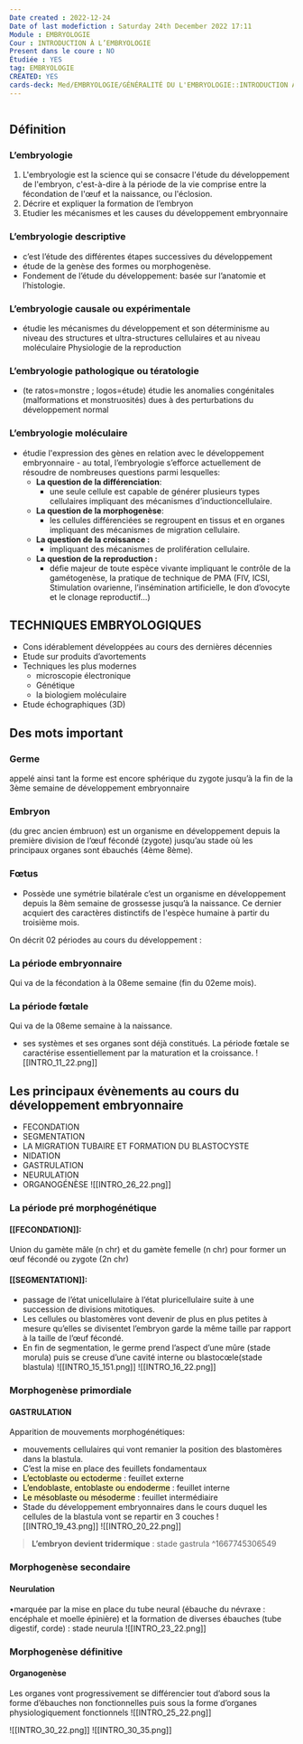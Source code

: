 ```yaml
---
Date created : 2022-12-24
Date of last modefiction : Saturday 24th December 2022 17:11
Module : EMBRYOLOGIE
Cour : INTRODUCTION À L’EMBRYOLOGIE
Present dans le coure : NO
Étudiée : YES
tag: EMBRYOLOGIE
CREATED: YES
cards-deck: Med/EMBRYOLOGIE/GÉNÉRALITÉ DU L'EMBRYOLOGIE::INTRODUCTION À L’EMBRYOLOGIE
---
```

```toc
```

## Définition 
### L’embryologie
1. L'embryologie est la science qui se consacre l'étude du développement de l'embryon, c'est-à-dire à la période de la vie comprise entre la fécondation de l'œuf et la naissance, ou l'éclosion.
2. Décrire et expliquer la formation de l’embryon
3. Etudier les mécanismes et les causes du développement embryonnaire
###  L’embryologie descriptive
- c’est l’étude des différentes étapes successives du développement 
- étude de la genèse des formes ou morphogenèse. 
- Fondement de l’étude du développement: basée sur l’anatomie et l’histologie.
### L’embryologie causale ou expérimentale
- étudie les mécanismes du développement et son déterminisme au niveau des structures et ultra-structures cellulaires et au niveau moléculaire Physiologie de la reproduction 
### L’embryologie pathologique ou tératologie
- (te ratos=monstre ; logos=étude) étudie les anomalies congénitales (malformations et monstruosités) dues à des perturbations du développement normal
### L’embryologie moléculaire 
- étudie l'expression des gènes en relation avec le développement embryonnaire - au total, l’embryologie s’efforce actuellement de résoudre de nombreuses questions parmi lesquelles: 
	- **La question de la différenciation**: 
		- une seule cellule est capable de générer plusieurs types cellulaires impliquant des mécanismes d’inductioncellulaire.
	- **La question de la morphogenèse**: 
		- les cellules différenciées se regroupent en tissus et en organes impliquant des mécanismes de migration cellulaire.
	- **La question de la croissance :** 
		- impliquant des mécanismes de prolifération cellulaire. 
	- **La question de la reproduction :**
		- défie majeur de toute espèce vivante impliquant le contrôle de la gamétogenèse, la pratique de technique de PMA (FIV, ICSI, Stimulation ovarienne, l’insémination artificielle, le don d’ovocyte et le clonage reproductif…) 
## TECHNIQUES EMBRYOLOGIQUES 
- Cons idérablement développées au cours des dernières décennies 
- Etude sur produits d’avortements 
- Techniques les plus modernes 
	- microscopie électronique
	- Génétique 
	- la biologiem moléculaire 
- Etude échographiques (3D)

## Des mots important 
### Germe
appelé ainsi tant la forme est encore sphérique du zygote jusqu’à la fin de la 3ème semaine de développement embryonnaire
### Embryon
(du grec ancien émbruon) est un organisme en développement depuis la première division de l’œuf fécondé (zygote) jusqu’au stade où les principaux organes sont ébauchés (4ème 8ème).
### Fœtus 
- Possède une symétrie bilatérale c’est un organisme en développement depuis la 8èm semaine de grossesse jusqu’à la naissance. Ce dernier acquiert des caractères distinctifs de l'espèce humaine à partir du troisième mois.


On décrit 02 périodes au cours du développement :
### La période embryonnaire  
Qui va de la fécondation à la 08eme semaine (fin du 02eme mois).
### La période fœtale 
Qui va de la 08eme semaine à la naissance. 
- ses systèmes et ses organes sont déjà constitués. La période fœtale se caractérise essentiellement par la maturation et la croissance.
![[INTRO_11_22.png]]

## Les principaux évènements au cours du développement embryonnaire 

- FECONDATION 
- SEGMENTATION 
- LA MIGRATION TUBAIRE ET FORMATION DU BLASTOCYSTE 
- NIDATION 
- GASTRULATION
- NEURULATION
- ORGANOGÉNÈSE
![[INTRO_26_22.png]]


### La période pré morphogénétique 

#### [[FECONDATION]]: 
Union du gamète mâle (n chr) et du gamète femelle (n chr) pour former un œuf fécondé ou zygote (2n chr)
#### [[SEGMENTATION]]: 
- passage de l’état unicellulaire à l’état pluricellulaire suite à une succession de divisions mitotiques.
- Les cellules ou blastomères vont devenir de plus en plus petites à mesure qu’elles se divisentet l’embryon garde la même taille par rapport à la taille de l’œuf fécondé.
- En fin de segmentation, le germe prend l’aspect d’une mûre (stade morula) puis se creuse d’une cavité interne ou blastocœle(stade blastula)
![[INTRO_15_151.png]]
![[INTRO_16_22.png]]


### Morphogenèse primordiale 

#### GASTRULATION
Apparition de mouvements morphogénétiques:
- mouvements cellulaires qui vont remanier la position des blastomères dans la blastula. 
- C’est la mise en place des feuillets fondamentaux
- <mark style="background: #FFF3A3A6;">L’ectoblaste ou ectoderme</mark> : feuillet externe
- <mark style="background: #FFF3A3A6;">L’endoblaste, entoblaste ou endoderme</mark> : feuillet interne
- <mark style="background: #FFF3A3A6;">Le mésoblaste ou mésoderme</mark> : feuillet intermédiaire 
- Stade du développement embryonnaires dans le cours duquel les cellules de la blastula vont se repartir en 3 couches 
![[INTRO_19_43.png]]
![[INTRO_20_22.png]]
> **L’embryon devient tridermique** : stade gastrula
^1667745306549

### Morphogenèse secondaire 

#### Neurulation
•marquée par la mise en place du tube neural (ébauche du névraxe : encéphale et moelle épinière) et la formation de diverses ébauches (tube digestif, corde) : stade neurula
![[INTRO_23_22.png]]


### Morphogenèse définitive
#### Organogenèse
Les organes vont progressivement se différencier tout d’abord sous la forme d’ébauches non fonctionnelles puis sous la forme d’organes physiologiquement fonctionnels 
![[INTRO_25_22.png]]

![[INTRO_30_22.png]]
![[INTRO_30_35.png]]
